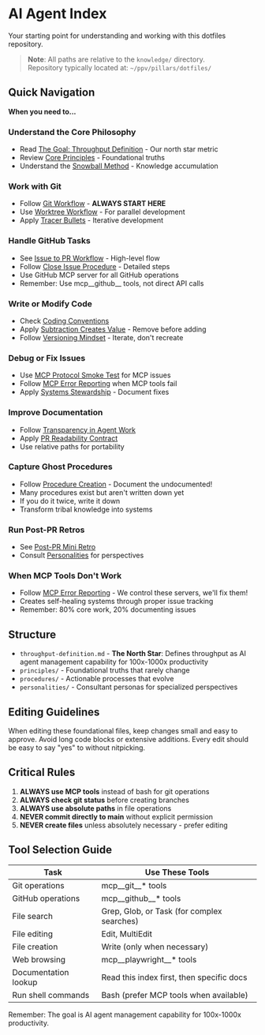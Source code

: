 # AI Agent Index

Your starting point for understanding and working with this dotfiles repository.

> **Note**: All paths are relative to the `knowledge/` directory.  
> Repository typically located at: `~/ppv/pillars/dotfiles/`

## Quick Navigation

**When you need to...**

### Understand the Core Philosophy
- Read [The Goal: Throughput Definition](throughput-definition.md) - Our north star metric
- Review [Core Principles](principles/) - Foundational truths
- Understand the [Snowball Method](principles/snowball-method.md) - Knowledge accumulation

### Work with Git
- Follow [Git Workflow](procedures/git-workflow.md) - **ALWAYS START HERE**
- Use [Worktree Workflow](procedures/worktree-workflow.md) - For parallel development
- Apply [Tracer Bullets](principles/tracer-bullets.md) - Iterative development

### Handle GitHub Tasks
- See [Issue to PR Workflow](procedures/issue-to-pr-workflow.md) - High-level flow
- Follow [Close Issue Procedure](procedures/close-issue-procedure.md) - Detailed steps
- Use GitHub MCP server for all GitHub operations
- Remember: Use mcp__github__ tools, not direct API calls

### Write or Modify Code
- Check [Coding Conventions](procedures/coding-conventions.md)
- Apply [Subtraction Creates Value](principles/subtraction-creates-value.md) - Remove before adding
- Follow [Versioning Mindset](principles/versioning-mindset.md) - Iterate, don't recreate

### Debug or Fix Issues
- Use [MCP Protocol Smoke Test](procedures/mcp-protocol-smoke-test.md) for MCP issues
- Follow [MCP Error Reporting](procedures/mcp-error-reporting.md) when MCP tools fail
- Apply [Systems Stewardship](principles/systems-stewardship.md) - Document fixes

### Improve Documentation
- Follow [Transparency in Agent Work](principles/transparency-in-agent-work.md)
- Apply [PR Readability Contract](principles/pr-readability-contract.md)
- Use relative paths for portability

### Capture Ghost Procedures
- Follow [Procedure Creation](procedures/procedure-creation.md) - Document the undocumented!
- Many procedures exist but aren't written down yet
- If you do it twice, write it down
- Transform tribal knowledge into systems

### Run Post-PR Retros
- See [Post-PR Mini Retro](procedures/post-pr-mini-retro.md)
- Consult [Personalities](personalities/) for perspectives

### When MCP Tools Don't Work
- Follow [MCP Error Reporting](procedures/mcp-error-reporting.md) - We control these servers, we'll fix them!
- Creates self-healing systems through proper issue tracking
- Remember: 80% core work, 20% documenting issues

## Structure
- `throughput-definition.md` - **The North Star**: Defines throughput as AI agent management capability for 100x-1000x productivity
- `principles/` - Foundational truths that rarely change
- `procedures/` - Actionable processes that evolve
- `personalities/` - Consultant personas for specialized perspectives

## Editing Guidelines
When editing these foundational files, keep changes small and easy to approve. Avoid long code blocks or extensive additions. Every edit should be easy to say "yes" to without nitpicking.

## Critical Rules

1. **ALWAYS use MCP tools** instead of bash for git operations
2. **ALWAYS check git status** before creating branches
3. **ALWAYS use absolute paths** in file operations
4. **NEVER commit directly to main** without explicit permission
5. **NEVER create files** unless absolutely necessary - prefer editing

## Tool Selection Guide

| Task | Use These Tools |
|------|----------------|
| Git operations | mcp__git__* tools |
| GitHub operations | mcp__github__* tools |
| File search | Grep, Glob, or Task (for complex searches) |
| File editing | Edit, MultiEdit |
| File creation | Write (only when necessary) |
| Web browsing | mcp__playwright__* tools |
| Documentation lookup | Read this index first, then specific docs |
| Run shell commands | Bash (prefer MCP tools when available) |

Remember: The goal is AI agent management capability for 100x-1000x productivity.
